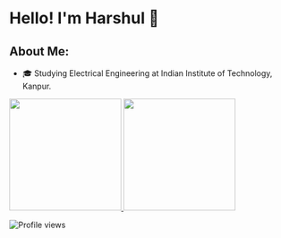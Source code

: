 # Hello! I'm Harshul 👋

## About Me:
- 🎓&nbsp;Studying Electrical Engineering at Indian Institute of Technology, Kanpur.
<!--
**harshulmidha/harshulmidha** is a ✨ _special_ ✨ repository because its `README.md` (this file) appears on your GitHub profile.

Here are some ideas to get you started:

- 🔭 I’m currently working on ...
- 🌱 I’m currently learning ...
- 👯 I’m looking to collaborate on ...
- 🤔 I’m looking for help with ...
- 💬 Ask me about ...
- 📫 How to reach me: ...
- 😄 Pronouns: ...
- ⚡ Fun fact: ...
-->
<a href="https://github.com/harshulmidha">
  <img height="200em" src="https://github-readme-stats.vercel.app/api?username=harshulmidha&show_icons=true" />
  <img height="200em" src="https://github-readme-stats.vercel.app/api/top-langs/?username=harshulmidha" />
</a>

![Profile views](https://gpvc.arturio.dev/harshulmidha)
